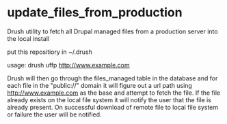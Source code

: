 update_files_from_production
============================

Drush utility to fetch all Drupal managed files from a production server into the local install

put this repositiory in ~/.drush

usage:
drush uffp http://www.example.com

Drush will then go through the files_managed table in the database and for each file in the "public://" domain it will figure out a url path using http://www.example.com as the base and attempt to fetch the file. If the file already exists on the local file system it will notify the user that the file is already present. On successful download of remote file to local file system or failure the user will be notified.
